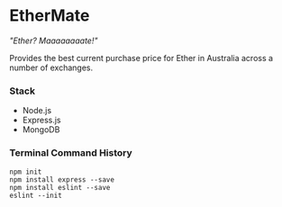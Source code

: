 # EtherMate
_"Ether? Maaaaaaaate!"_

Provides the best current purchase price for Ether in Australia across a number of exchanges.

### Stack
- Node.js
- Express.js
- MongoDB

### Terminal Command History
```
npm init
npm install express --save
npm install eslint --save
eslint --init
```
